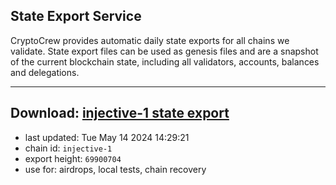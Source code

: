 ## State Export Service
CryptoCrew provides automatic daily state exports for all chains we validate. State export files can be used as genesis files and are a snapshot of the current blockchain state, including all validators, accounts, balances and delegations.

---
**Download: [injective-1 state export](https://dl-eu2.ccvalidators.com/SERVICE/injective/injective-1_export_69900704.json)**
---

- last updated: Tue May 14 2024 14:29:21
- chain id: `injective-1`
- export height: `69900704`
- use for: airdrops, local tests, chain recovery
